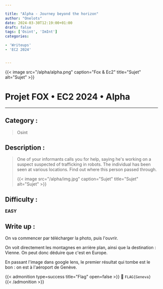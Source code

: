 ```yaml
---

title: "Alpha - Journey beyond the horizon"
author: "Onelots"
date: 2024-03-30T12:19:00+01:00
draft: false
tags: ['Osint', 'ImInt']
categories:

- 'Writeups'
- 'EC2 2024'


---
```

{{< image src="/alpha/alpha.png" caption="Fox & Ec2" title="Sujet" alt="Sujet" >}}

# Projet FOX • EC2 2024 • Alpha

--- 

## Category :

> Osint 

## Description :

> One of your informants calls you for help, saying he's working on a suspect suspected of trafficking in robots. The individual has been seen at various locations. Find out where this person passed through.
> 
>  {{< image src="/alpha/img.jpg" caption="Sujet" title="Sujet" alt="Sujet" >}}

## Difficulty :

**EASY**



## Write up :



On va commencer par télécharger la photo, puis l'ouvrir.

On voit directement les montagnes en arrière plan, ainsi que la destination : Vienne. On peut donc déduire que c'est en Europe.

En passant l'image dans google lens, le premier résultat qui tombe est le bon : on est à l'aéroport de Genève.



{{< admonition type=success title="Flag" open=false >}}
:triangular_flag_on_post: `FLAG{Geneva}`
{{< /admonition >}}






